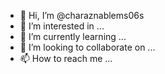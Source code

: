 - 👋 Hi, I’m @charaznablems06s
- 👀 I’m interested in ...
- 🌱 I’m currently learning ...
- 💞️ I’m looking to collaborate on ...
- 📫 How to reach me ...

<!---
charaznablems06s/charaznablems06s is a ✨ special ✨ repository because its `README.md` (this file) appears on your GitHub profile.
You can click the Preview link to take a look at your changes.
--->
